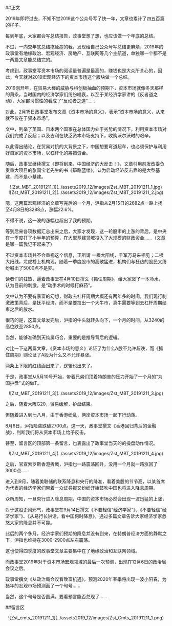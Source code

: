 ##正文

2019年即将过去，不知不觉2019这个公众号写了快一年，文章也累计了四五百篇的样子。

每到年底，大家都会写总结报告，政事堂想了想，也应该做一个年底的总结。

不过，一向交年底总结拖延症的我，发现给自己公众号写总结更麻烦，2019年的政事堂有地缘政治、宏观经济、房地产、互联网等几个主航道，单独哪一个都不是一两篇文章能总结完的。

考虑到，政事堂写资本市场的阅读量普遍是最高的，赚钱也是大众所关心的，因此，今天就对2019宏观经济下的资本市场这个版块做一个总结。

2019刚开年，在贸易大棒的威胁与科创板抽血的预期下，资本市场就像冬天那样的萧条，当时国内的经济学家们纷纷唱衰，以至于某经济学家讲的《反者道之动》，大家都习惯性的看成了“反动者之道”......

对此，2月15日政事堂发布文章《资本市场的意义》，表示“资本市场的意义，从来就不仅在于资本市场”。

文中，列举了英国、日本两个国家在总体国力处于劣势的情况下，利用资本市场对我们完成了反超；以及吉利在缺乏资本市场支持下，收购沃尔沃时的艰辛。

以此得出结论，在贸易对抗的大背景之下，中国想要弯道超车，也必须保护与利用好自家的资本市场，以杠杆化的筹措资金。

随后，政事堂继续撰文《即将到来，中国经济的大反击！》，文章引用前发改委负责重大项目的张国宝老先生的书《筚路蓝缕》，认为启动经济反击靠的是大型基建，而不是小基建。

 <div align="center">![Zst_MBT_20191211_1](../assets2019_12/images/Zst_MBT_20191211_1.jpg)</div>
 <div align="center">![Zst_MBT_20191211_2](../assets2019_12/images/Zst_MBT_20191211_2.jpg)</div>

嗯，这两篇宏观经济的文章写完后的一个月，沪指从2月15日的2682点一路上扬至4月8日的3288点，涨幅22.6%。

不得不说，这一波的涨幅也超出了我的预期。

等到后来各项数据汇总出来之后，大家才发现，这一轮股市的上涨的背后，是中央在一季度打了小半年的预算，在大型基建领域投入了大规模的财政资金......（文章是哪一篇我记不起来了）

不过资本市场并不会重视这个信息，正所谓 一根大阳线，千军万马来相见；二根大阳线，龙虎榜上机构现，随着一季度股市的高歌猛进，机构们与狂热的股民又纷纷喊出了5000点不是梦。

读者们的狂热，逼着政事堂在4月10日撰文《抓住周期》，给大家泼了一本冷水，认为目前的刺激，是“动手术的时候打麻药”。
 
文中认为不要有暴富的幻想，财政去杠杆周期大概还有两年多的时间，我们现行刺激政策背后，是抚平经济，而不是要拉出一个大牛市，真牛需要等到去杠杆周期结束之后的放水。

很巧的是，这篇文章发完后，沪指的牛头就转头向下，一个月的时间，从3240的高位跌至2850点。

当然，能够准确到天纯属巧合，重要的是推导背后的逻辑。

对比一下这两篇文章，《资本市场的意义》论证了为什么A股不允许超跌，而《抓住周期》则论证了A股为什么又不允许暴涨。

两条上下限的红线画出来了，逻辑也出来了。

于是，政事堂从5月10号开始，带着兄弟们顶着特朗普的压力开始了一个月的“为国护盘”式的做T。

 <div align="center">![Zst_MBT_20191211_3](../assets2019_12/images/Zst_MBT_20191211_3.jpg)</div>

之后，随着大阪G20，贸易缓解，护盘结束。

但随着进入到七八月，由于香港纷乱，两岸资本市场一起下行动荡。

8月6日，沪指险些跌破2700点。这一天，政事堂撰文《香港回归背后的金融战》，判断我们将从资本市场上给予反击。
 
甚至，留言区的顶部第一条留言，也表露出了政事堂当天的的操盘动作情况。

 <div align="center">![Zst_MBT_20191211_4](../assets2019_12/images/Zst_MBT_20191211_4.jpg)</div>

之后，官宣索罗斯香港折戟，沪指也一路震荡回升，没用一个月就一路涨回了3000点......
 
进入到9月，随着美联储的联系降息和央行的降准，看着美股的节节高，以某首席为代表的经济学家们带着一众证券报又纷纷开始鼓吹中国也将进入降息周期。

众所周知，一旦央行进入降息周期，中国的资本市场必然会出现一波迅猛的上涨，
 
对于这股歪风邪气，政事堂在9月14日撰文《不要轻信“经济学家”》、《不要轻信“经济学家”》、《从易行长讲话，看中国何时降息》，通过多篇文章告诉大家经济学家忽悠大家的降息并不可靠。

此后的两个多月，经济学家们预期的降息并没有到来，在特朗普经济方面的静默之下，沪指也维持在3000-2900点左右震荡。

这也使得四季度的政事堂文章主要集中在了地缘政治和互联网领域。

而政事堂2019年对于资本市场宏观领域的最后一次预测，出现在12月6日的政治局会议之后。

政事堂撰文《从政治局会议看致富机遇》，预测2020年春季将出现一波小阳春，为猪年的宏观市场预测画了一个句号......

当然，这个句号是否圆满，要看预言能否兑现了...... 

##留言区
 <div align="center">![Zst_cmts_20191211_1](../assets2019_12/images/Zst_Cmts_20191211_1.png)</div>